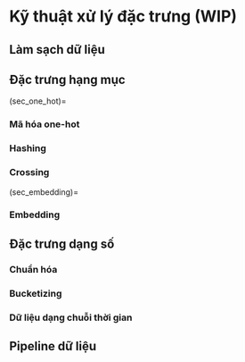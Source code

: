 # Kỹ thuật xử lý đặc trưng (WIP)

## Làm sạch dữ liệu

## Đặc trưng hạng mục

(sec_one_hot)=
### Mã hóa one-hot

### Hashing

### Crossing

(sec_embedding)=
### Embedding


## Đặc trưng dạng số

### Chuẩn hóa

### Bucketizing

### Dữ liệu dạng chuỗi thời gian

## Pipeline dữ liệu

